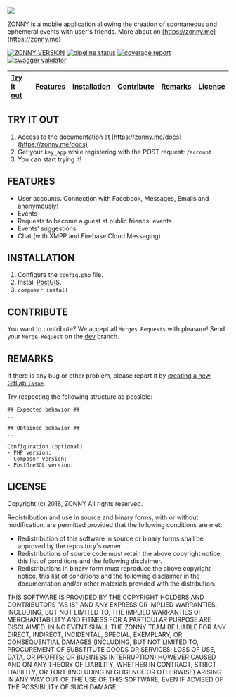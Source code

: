 ![](https://cdn.pbrd.co/images/Hp02HzE.png)

ZONNY is a mobile application allowing the creation of spontaneous and ephemeral events with user's friends. More about on [https://zonny.me](https://zonny.me)

[![ZONNY VERSION](https://img.shields.io/badge/dynamic/json.svg?url=https://gitlab.com/baudev/ZONNY_API/raw/dev/composer.json&label=v&query=$.version&colorB=1976d2)]()
[![pipeline status](https://gitlab.com/baudev/ZONNY_API/badges/dev/pipeline.svg)](https://gitlab.com/baudev/ZONNY_API/pipelines)
[![coverage report](https://gitlab.com/baudev/ZONNY_API/badges/dev/coverage.svg)](https://gitlab.com/baudev/ZONNY_API/tree/dev/UnitTest)
[![swagger validator](https://img.shields.io/swagger/valid/2.0/https/gitlab.com/baudev/ZONNY_API/raw/dev/doc/swagger.json.svg)](https://zonny.me/docs)



| [Try it out](#try-it-out) | [Features](#features) | [Installation](#installation) | [Contribute](#contribute) | [Remarks](#remarks) | [License](#license) |
| :----------- | :------: | ------------: | :----------- | :------: | ------------: |

## TRY IT OUT
 1. Access to the documentation at [https://zonny.me/docs](https://zonny.me/docs)
 2. Get your `key_app` while registering with the POST request: `/account`
 3. You can start trying it!


## FEATURES

- User accounts. Connection with Facebook, Messages, Emails and anonymously!
- Events
- Requests to become a guest at public friends' events.
- Events' suggestions
- Chat (with XMPP and Firebase Cloud Messaging)

## INSTALLATION

 1. Configure the `config.php` file. 
 2. Install [PostGIS](https://postgis.net/).
 3. ```composer install```


## CONTRIBUTE

You want to contribute? We accept all `Merges Requests` with pleasure!
Send your `Merge Request` on the [dev](https://gitlab.com/baudev/ZONNY_API/tree/master/dev) branch.

## REMARKS

If there is any bug or other problem, please report it by [creating a new GitLab `issue`](https://gitlab.com/baudev/ZONNY_API/issues/new).

Try respecting the following structure as possible:

```
## Expected behavior ##
...

## Obtained behavior ##
...

Configuration (optional)
- PHP version:
- Composer version: 
- PostGreSQL version:
```

## LICENSE

Copyright (c) 2018, ZONNY
All rights reserved. 

Redistribution and use in source and binary forms, with or without modification, are permitted provided that the following conditions are met: 
* Redistribution of this software in source or binary forms shall be approved by the repository's owner.
* Redistributions of source code must retain the above copyright notice, this list of conditions and the following disclaimer. 
* Redistributions in binary form must reproduce the above copyright notice, this list of conditions and the following disclaimer in the documentation and/or other materials provided with the distribution.

THIS SOFTWARE IS PROVIDED BY THE COPYRIGHT HOLDERS AND CONTRIBUTORS "AS IS" AND ANY EXPRESS OR IMPLIED WARRANTIES, INCLUDING, BUT NOT LIMITED TO, THE IMPLIED WARRANTIES OF MERCHANTABILITY AND FITNESS FOR A PARTICULAR PURPOSE ARE DISCLAIMED. IN NO EVENT SHALL THE ZONNY TEAM BE LIABLE FOR ANY DIRECT, INDIRECT, INCIDENTAL, SPECIAL, EXEMPLARY, OR CONSEQUENTIAL DAMAGES (INCLUDING, BUT NOT LIMITED TO, PROCUREMENT OF SUBSTITUTE GOODS OR SERVICES; LOSS OF USE, DATA, OR PROFITS; OR BUSINESS INTERRUPTION) HOWEVER CAUSED AND ON ANY THEORY OF LIABILITY, WHETHER IN CONTRACT, STRICT LIABILITY, OR TORT (INCLUDING NEGLIGENCE OR OTHERWISE) ARISING IN ANY WAY OUT OF THE USE OF THIS SOFTWARE, EVEN IF ADVISED OF THE POSSIBILITY OF SUCH DAMAGE. 